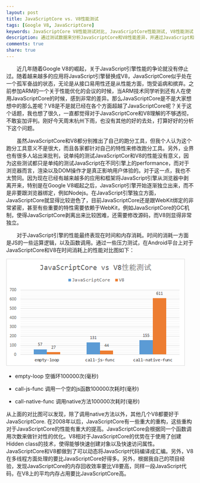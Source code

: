 ```yaml
---
layout: post
title: JavaScriptCore vs. V8性能测试
tags: [Google V8, JavaScriptCore]
keywords: JavaScriptCore V8性能测试对比, JavaScriptCore性能测试, V8性能测试
description: 通过测试数据来分析JavaScriptCore和V8性能差异，并通过JavaScript和V8的具体内部实现原理来讲解二者之间性能差异的原因
comments: true
share: true
---
```


&emsp;&emsp;近几年随着Google V8的崛起，关于JavaScript引擎性能的争论就没有停止过。随着越来越多的应用将JavaScript引擎替换成V8，JavaScriptCore似乎处在一个孤军奋战的状态，无论是从接口易用性还是从性能方面，饱受诟病和摈弃。之前参加ARM的一个关于性能优化的会议的时候，当ARM技术同学听到还有人在使用JavaScriptCore的时候，感到非常的差异。那么JavaScriptCore是不是大家想想中的那么差呢？V8是不是就已经在各个方面超越了JavaScriptCore呢？关于这个话题，我也想了很久，一直都觉得对于JavaScriptCore和V8理解的不够透彻，不敢妄加评判。刚好今天周末杭州下雨，也没有其他的好的去处，打算好好的分析下这个问题。

&emsp;&emsp;虽然JavaScriptCore和V8都分别推出了自己的跑分工具，但我个人认为这个跑分工具意义不是很大，而且各家都针对自己的特性来修改跑分工具。另外，业界也有很多人站出来批判，说单纯的测试JavaScriptCor和V8的性能没有意义，因为这些测试都只是单纯的测试JavaScript在不同引擎上的performance，而对于浏览器而言，渲染以及DOM操作才是真正影响用户体验的。对于这一点，我也不太赞同。因为现在已经有越来越多的应用和框架将JavaScript引擎从浏览器中剥离开来，特别是在Google V8崛起之后，JavaScript引擎开始逐渐独立出来，而不是非要跟浏览器绑定，例如Nodejs。在JavaScript引擎独立方面，JavaScriptCore就显得比较逊色了，目前JavaScriptCore还是跟WebKit绑定的非常紧密，甚至有些重要的特性需要依赖于WebKit，例如JavaScriptCore的GC机制，使得JavaScriptCore剥离出来比较困难，还需要修改源码，而V8则显得非常独立。

&emsp;&emsp;对于JavaScript引擎的性能最终表现在时间和内存消耗。时间的消耗一方面是JS的一些运算逻辑，以及函数调用。通过一些压力测试，在Android平台上对于JavaScriptCore和V8在时间消耗上的性能对比图如下：   


 ![Alt text](/images/jsc-v8-performance.png)

* empty-loop
空循环100000次(毫秒)

* call-js-func
调用一个空的js函数100000次耗时(毫秒)

* call-native-func
调用native方法100000次耗时(毫秒)

从上面的对比图可以发现，除了调用native方法以外，其他几个V8都要好于JavaScriptCore. 在2008年以后，JavaScriptCore有一些重大的重构，这些重构对于JavaScriptCore的性能有重大的提高。JavaScriptCore会根据同一个函数调用次数来做针对性的优化。V8相对于JavaScriptCore的优势在于使用了创建Hidden class的技术，使得能够快速创建对象以及快速访问属性。JavaScriptCore和V8都做到了可以动态将JavaScript代码编译成汇编。另外，V8在多线程方面处理的要比JavaScriptCore好得多。另外，根据我自己的项目经验，发现JavaScriptCore的内存回收效率要比V8要高，同样一段JavaScript代码，在V8上的平均内存占用要比JavaScriptCore高。

